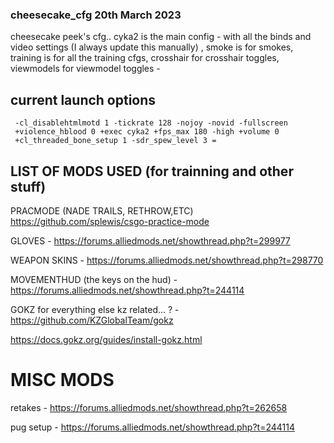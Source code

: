 ### cheesecake_cfg  20th March 2023
cheesecake peek's cfg.. cyka2 is the main config - with all the binds and video settings (I always update this manually) ,
smoke is for smokes, training is for all the training cfgs, crosshair for crosshair toggles, viewmodels for viewmodel toggles -

## current launch options 
     -cl_disablehtmlmotd 1 -tickrate 128 -nojoy -novid -fullscreen 
     +violence_hblood 0 +exec cyka2 +fps_max 180 -high +volume 0 
     +cl_threaded_bone_setup 1 -sdr_spew_level 3 =

##  LIST OF MODS USED (for trainning and other stuff) 

PRACMODE (NADE TRAILS, RETHROW,ETC) https://github.com/splewis/csgo-practice-mode

GLOVES - https://forums.alliedmods.net/showthread.php?t=299977 

WEAPON SKINS - https://forums.alliedmods.net/showthread.php?t=298770

MOVEMENTHUD (the keys on the hud) - https://forums.alliedmods.net/showthread.php?t=244114

GOKZ for everything else kz related... ? - https://github.com/KZGlobalTeam/gokz

https://docs.gokz.org/guides/install-gokz.html

# MISC MODS
retakes - https://forums.alliedmods.net/showthread.php?t=262658

pug setup - https://forums.alliedmods.net/showthread.php?t=244114

